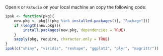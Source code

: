 Open `R` or `Rstudio` on your local machine an copy the following code:

```R
ipak <- function(pkg){
    new.pkg <- pkg[!(pkg %in% installed.packages()[, "Package"])]
    if (length(new.pkg)){
        install.packages(new.pkg, dependencies = TRUE)
    }
    sapply(pkg, require, character.only = TRUE)
}
ipak(c("shiny", "viridis", "reshape", "ggplot2", "plyr", "magrittr"))
```
